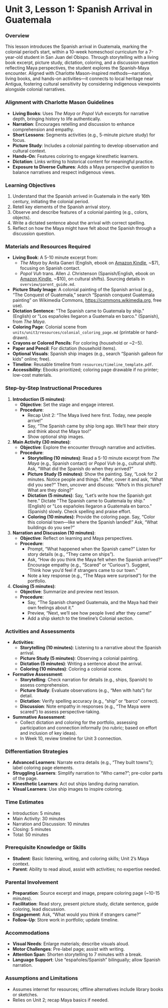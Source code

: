 # Unit 3, Lesson 1: Spanish Arrival in Guatemala

### Overview
This lesson introduces the Spanish arrival in Guatemala, marking the colonial period’s start, within a 10-week homeschool curriculum for a 7-year-old student in San Juan del Obispo. Through storytelling with a living book excerpt, picture study, dictation, coloring, and a discussion question reflecting Maya perspectives, the student explores the Spanish-Maya encounter. Aligned with Charlotte Mason-inspired methods—narration, living books, and hands-on activities—it connects to local heritage near Antigua, fostering cultural sensitivity by considering indigenous viewpoints alongside colonial narratives.

### Alignment with Charlotte Mason Guidelines
- **Living Books**: Uses *The Maya* or *Popol Vuh* excerpts for narrative depth, bringing history to life authentically.
- **Narration**: Encourages retelling and discussion to enhance comprehension and empathy.
- **Short Lessons**: Segments activities (e.g., 5-minute picture study) for focus.
- **Picture Study**: Includes a colonial painting to develop observation and cultural context.
- **Hands-On**: Features coloring to engage kinesthetic learners.
- **Dictation**: Links writing to historical content for meaningful practice.
- **Exposure to Diverse Cultures**: Adds a Maya perspective question to balance narratives and respect indigenous views.

### Learning Objectives
1. Understand that the Spanish arrived in Guatemala in the early 16th century, initiating the colonial period.
2. Retell key elements of the Spanish arrival story.
3. Observe and describe features of a colonial painting (e.g., colors, objects).
4. Write a dictated sentence about the arrival with correct spelling.
5. Reflect on how the Maya might have felt about the Spanish through a discussion question.

### Materials and Resources Required
- **Living Book**: A 5-10 minute excerpt from:
  - *The Maya* by Anita Ganeri (English, ebook on [Amazon Kindle](https://www.amazon.com/Maya-Ancient-Civilizations-Anita-Ganeri-ebook/dp/B00H7J9K8S), ~$7), focusing on Spanish contact.
  - *Popol Vuh* trans. Allen J. Christenson (Spanish/English, ebook on [Amazon Kindle](https://www.amazon.com/Popol-Vuh-Sacred-Book-Maya-ebook/dp/B00B9I2H0G), ~$10), on cultural shifts). Sourcing details in `overview/parent_guide.md`.
- **Picture Study Image**: A colonial painting of the Spanish arrival (e.g., “The Conquest of Guatemala,” search “Spanish conquest Guatemala painting” on Wikimedia Commons, https://commons.wikimedia.org, free use).
- **Dictation Sentence**: "The Spanish came to Guatemala by ship." (English) or "Los españoles llegaron a Guatemala en barco." (Spanish), from *The Maya*.
- **Coloring Page**: Colonial scene from `units/unit3/resources/colonial_coloring_page.md` (printable or hand-drawn).
- **Crayons or Colored Pencils**: For coloring (household or ~$2-$5).
- **Paper and Pencil**: For dictation (household items).
- **Optional Visuals**: Spanish ship images (e.g., search “Spanish galleon for kids” online; free).
- **Timeline**: Reusable timeline from `resources/timeline_template.pdf`.
- **Accessibility**: Ebooks prioritized; coloring page drawable if no printer; low-cost materials.

### Step-by-Step Instructional Procedures
1. **Introduction (5 minutes)**:
   - **Objective**: Set the stage and engage interest.
   - **Procedure**:
     - Recap Unit 2: “The Maya lived here first. Today, new people arrive!”
     - Say, “The Spanish came by ship long ago. We’ll hear their story and think about the Maya too!”
     - Show optional ship images.
2. **Main Activity (30 minutes)**:
   - **Objective**: Explore the encounter through narrative and activities.
   - **Procedure**:
     - **Storytelling (10 minutes)**: Read a 5-10 minute excerpt from *The Maya* (e.g., Spanish contact) or *Popol Vuh* (e.g., cultural shift). Ask, “What did the Spanish do when they arrived?”
     - **Picture Study (5 minutes)**: Show the painting. Say, “Look for 2 minutes. Notice people and things.” After, cover it and ask, “What did you see?” Then, uncover and discuss: “Who’s in this picture? What are they doing?”
     - **Dictation (5 minutes)**: Say, “Let’s write how the Spanish got here.” Dictate "The Spanish came to Guatemala by ship." (English) or "Los españoles llegaron a Guatemala en barco." (Spanish) slowly. Check spelling and praise effort.
     - **Coloring (10 minutes)**: Provide the coloring page. Say, “Color this colonial town—like where the Spanish landed!” Ask, “What buildings do you see?”
3. **Narration and Discussion (10 minutes)**:
   - **Objective**: Reflect on learning and Maya perspectives.
   - **Procedure**:
     - Prompt, “What happened when the Spanish came?” Listen for story details (e.g., “They came on ships”).
     - Ask, “How do you think the Maya felt when the Spanish arrived?” Encourage empathy (e.g., “Scared” or “Curious”). Suggest, “Think how you’d feel if strangers came to our town.”
     - Note a key response (e.g., “The Maya were surprised”) for the portfolio.
4. **Closing (5 minutes)**:
   - **Objective**: Summarize and preview next lesson.
   - **Procedure**:
     - Say, “The Spanish changed Guatemala, and the Maya had their own feelings about it.”
     - Preview, “Next, we’ll see how people lived after they came!”
     - Add a ship sketch to the timeline’s Colonial section.

### Activities and Assessments
- **Activities**:
  - **Storytelling (10 minutes)**: Listening to a narrative about the Spanish arrival.
  - **Picture Study (5 minutes)**: Observing a colonial painting.
  - **Dictation (5 minutes)**: Writing a sentence about the arrival.
  - **Coloring (10 minutes)**: Coloring a colonial scene.
- **Formative Assessment**:
  - **Storytelling**: Check narration for details (e.g., ships, Spanish) to assess comprehension.
  - **Picture Study**: Evaluate observations (e.g., “Men with hats”) for detail.
  - **Dictation**: Verify spelling accuracy (e.g., “ship” or “barco” correct).
  - **Discussion**: Note empathy in responses (e.g., “The Maya were scared”) to assess perspective-taking.
- **Summative Assessment**:
  - Collect dictation and coloring for the portfolio, assessing participation and connection informally (no rubric; based on effort and inclusion of key ideas).
  - In Week 10, review timeline for Unit 3 connection.

### Differentiation Strategies
- **Advanced Learners**: Narrate extra details (e.g., “They built towns”); label coloring page elements.
- **Struggling Learners**: Simplify narration to “Who came?”; pre-color parts of the page.
- **Kinesthetic Learners**: Act out ships landing during narration.
- **Visual Learners**: Use ship images to inspire coloring.

### Time Estimates
- Introduction: 5 minutes
- Main Activity: 30 minutes
- Narration and Discussion: 10 minutes
- Closing: 5 minutes
- Total: 50 minutes

### Prerequisite Knowledge or Skills
- **Student**: Basic listening, writing, and coloring skills; Unit 2’s Maya context.
- **Parent**: Ability to read aloud, assist with activities; no expertise needed.

### Parental Involvement
- **Preparation**: Source excerpt and image, prepare coloring page (~10-15 minutes).
- **Facilitation**: Read story, present picture study, dictate sentence, guide coloring, lead discussion.
- **Engagement**: Ask, “What would you think if strangers came?”
- **Follow-Up**: Store work in portfolio; update timeline.

### Accommodations
- **Visual Needs**: Enlarge materials; describe visuals aloud.
- **Motor Challenges**: Pre-label page; assist with writing.
- **Attention Span**: Shorten storytelling to 7 minutes with a break.
- **Language Support**: Use “españoles/Spanish” bilingually; allow Spanish narration.

### Assumptions and Limitations
- Assumes internet for resources; offline alternatives include library books or sketches.
- Relies on Unit 2; recap Maya basics if needed.
